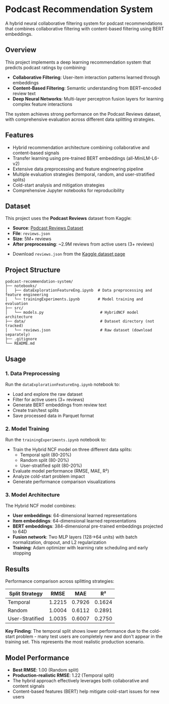 # Podcast Recommendation System

A hybrid neural collaborative filtering system for podcast recommendations that combines collaborative filtering with content-based filtering using BERT embeddings.

## Overview

This project implements a deep learning recommendation system that predicts podcast ratings by combining:
- **Collaborative Filtering**: User-item interaction patterns learned through embeddings
- **Content-Based Filtering**: Semantic understanding from BERT-encoded review text
- **Deep Neural Networks**: Multi-layer perceptron fusion layers for learning complex feature interactions

The system achieves strong performance on the Podcast Reviews dataset, with comprehensive evaluation across different data splitting strategies.

## Features

- Hybrid recommendation architecture combining collaborative and content-based signals
- Transfer learning using pre-trained BERT embeddings (all-MiniLM-L6-v2)
- Extensive data preprocessing and feature engineering pipeline
- Multiple evaluation strategies (temporal, random, and user-stratified splits)
- Cold-start analysis and mitigation strategies
- Comprehensive Jupyter notebooks for reproducibility

## Dataset

This project uses the **Podcast Reviews** dataset from Kaggle:
- **Source**: [Podcast Reviews Dataset](https://www.kaggle.com/datasets/thoughtvector/podcastreviews/)
- **File**: `reviews.json`
- **Size**: 5M+ reviews
- **After preprocessing**: ~2.9M reviews from active users (3+ reviews)

* Download `reviews.json` from the [Kaggle dataset page](https://www.kaggle.com/datasets/thoughtvector/podcastreviews/)

 
## Project Structure

```
podcast-recommendation-system/
├── notebooks/
│   ├── dataExplorationFeatureEng.ipynb  # Data preprocessing and feature engineering
│   └── trainingExperiments.ipynb        # Model training and evaluation
├── src/
│   └── models.py                         # HybridNCF model architecture
├── data/                                 # Dataset directory (not tracked)
│   └── reviews.json                      # Raw dataset (download separately)
├── .gitignore
└── README.md
```

## Usage

### 1. Data Preprocessing

Run the `dataExplorationFeatureEng.ipynb` notebook to:
- Load and explore the raw dataset
- Filter for active users (3+ reviews)
- Generate BERT embeddings from review text
- Create train/test splits
- Save processed data in Parquet format

### 2. Model Training

Run the `trainingExperiments.ipynb` notebook to:
- Train the Hybrid NCF model on three different data splits:
  - Temporal split (80-20%)
  - Random split (80-20%)
  - User-stratified split (80-20%)
- Evaluate model performance (RMSE, MAE, R²)
- Analyze cold-start problem impact
- Generate performance comparison visualizations

### 3. Model Architecture

The Hybrid NCF model combines:
- **User embeddings**: 64-dimensional learned representations
- **Item embeddings**: 64-dimensional learned representations
- **BERT embeddings**: 384-dimensional pre-trained embeddings projected to 64D
- **Fusion network**: Two MLP layers (128→64 units) with batch normalization, dropout, and L2 regularization
- **Training**: Adam optimizer with learning rate scheduling and early stopping

## Results

Performance comparison across splitting strategies:

| Split Strategy    | RMSE   | MAE    | R²     |
|-------------------|--------|--------|--------|
| Temporal         | 1.2215 | 0.7926 | 0.1624 |
| Random           | 1.0004 | 0.6112 | 0.2891 |
| User-Stratified  | 1.0035 | 0.6007 | 0.2750 |

**Key Finding**: The temporal split shows lower performance due to the cold-start problem - many test users are completely new and don't appear in the training set. This represents the most realistic production scenario.

## Model Performance

- **Best RMSE**: 1.00 (Random split)
- **Production-realistic RMSE**: 1.22 (Temporal split)
- The hybrid approach effectively leverages both collaborative and content signals
- Content-based features (BERT) help mitigate cold-start issues for new users

